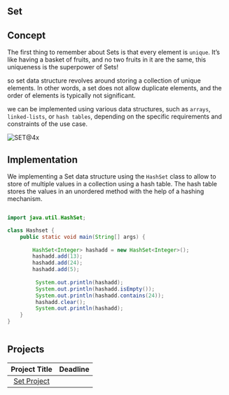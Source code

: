 ## Set







## Concept

The first thing to remember about Sets is that every element is `unique`. It’s like having a basket of fruits, and no two fruits in it are the same, this uniqueness is the superpower of Sets!

so set data structure revolves around storing a collection of unique elements. In other words, a set does not allow duplicate elements, and the order of elements is typically not significant.

we can be implemented using various data structures, such as `arrays`, `linked-lists`, or `hash tables`, depending on the specific requirements and constraints of the use case.

![SET@4x](https://github.com/SAFCSP-Team/data-structures-and-algorithms-bootcamp/assets/148945652/7367037b-58de-4bf1-bd6d-3ece6c2997ec)


## Implementation

We implementing a Set data structure using the `HashSet` class to allow to store of multiple values in a collection using a hash table. The hash table stores the values in an unordered method with the help of a hashing mechanism. 


```java

import java.util.HashSet;

class Hashset {
    public static void main(String[] args) {
        
        HashSet<Integer> hashadd = new HashSet<Integer>();
        hashadd.add(13);
        hashadd.add(24);
        hashadd.add(5);
        
         System.out.println(hashadd);
         System.out.println(hashadd.isEmpty());
         System.out.println(hashadd.contains(24));
         hashadd.clear();
         System.out.println(hashadd);
    }
}



```

## Projects

| Project Title | Deadline |
|:-----------:|:-------------|
|[Set Project](https://github.com/SAFCSP-Team/set-project)||




